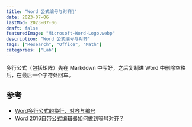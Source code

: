 ```yaml
---
title: "Word 公式编号与对齐🧉"
date: 2023-07-06
lastMod: 2023-07-06
draft: false
featuredImage: "Microsoft-Word-Logo.webp"
description: "Word 公式编号与对齐"
tags: ["Research", "Office", "Math"]
categories: ["Lab"]
---
```


多行公式（包括矩阵）先在 Markdown 中写好，之后复制进 Word 中删除空格后，在最后一个字符处回车。

## 参考

- [Word多行公式的换行、对齐与编号](https://zhuanlan.zhihu.com/p/439988361)
- [Word 2016自带公式编辑器如何做到等号对齐？](https://www.zhihu.com/question/42837433/answer/94929570)